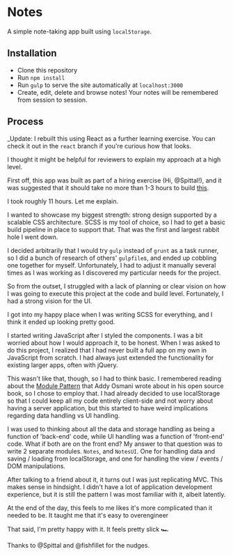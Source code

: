 # Notes

A simple note-taking app built using `localStorage`.

## Installation

- Clone this repository
- Run `npm install`
- Run `gulp` to serve the site automatically at `localhost:3000`
- Create, edit, delete and browse notes! Your notes will be remembered from session to session.

## Process

_Update: I rebuilt this using React as a further learning exercise. You can check
it out in the `react` branch if you're curious how that looks.

I thought it might be helpful for reviewers to explain my approach at a high level.

First off, this app was built as part of a hiring exercise (Hi, @Spittal!), and
it was suggested that it should take no more than 1-3 hours to build [this](https://gist.github.com/Spittal/6b960612460753fd81c7).

I took roughly 11 hours. Let me explain.

I wanted to showcase my biggest strength: strong design supported by a scalable
CSS architecture. SCSS is my tool of choice, so I had to get a basic build pipeline
in place to support that. That was the first and largest rabbit hole I went down.

I decided arbitrarily that I would try `gulp` instead of `grunt` as a task runner,
so I did a bunch of research of others' `gulpfile`s, and ended up cobbling one
together for myself. Unfortunately, I had to adjust it manually several times as
I was working as I discovered my particular needs for the project.

So from the outset, I struggled with a lack of planning or clear vision on how I
was going to execute this project at the code and build level. Fortunately, I
had a strong vision for the UI.

I got into my happy place when I was writing SCSS for everything, and I think it
ended up looking pretty good.

I started writing JavaScript after I styled the components. I was a bit worried
about how I would approach it, to be honest. When I was asked to do this project,
I realized that I had never built a full app on my own in JavaScript from scratch.
I had always just extended the functionality for existing larger apps, often
with jQuery.

This wasn't like that, though, so I had to think basic. I remembered reading about
the [Module Pattern](https://addyosmani.com/resources/essentialjsdesignpatterns/book/#modulepatternjavascript)
that Addy Osmani wrote about in his open source book, so I chose to employ that.
I had already decided to use localStorage so that I could keep all my code
entirely client-side and not worry about having a server application, but this
started to have weird implications regarding data handling vs UI handling.

I was used to thinking about all the data and storage handling as being a
function of 'back-end' code, while UI handling was a function of 'front-end' code.
What if both are on the front end? My answer to that question was to write 2
separate modules. `Notes`, and `NotesUI`. One for handling data and saving / loading
from localStorage, and one for handling the view / events / DOM manipulations.

After talking to a friend about it, it turns out I was just replicating MVC.
This makes sense in hindsight. I didn't have a lot of application development
experience, but it is still the pattern I was most familiar with it, albeit
latently.

At the end of the day, this feels to me likes it's more complicated than it needed
to be. It taught me that it's easy to overengineer

That said, I'm pretty happy with it. It feels pretty slick 🏎

Thanks to @Spittal and @fishfillet for the nudges.